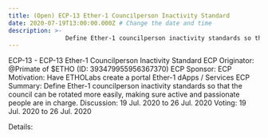 ```yaml
---
title: (Open) ECP-13 Ether-1 Councilperson Inactivity Standard
date: 2020-07-19T13:00:00.000Z # Change the date and time
description: >-
                Define Ether-1 councilperson inactivity standards so that the council can be rotated more easily, making sure active and passionate people are in charge.
---
```


ECP-13 - ECP-13 Ether-1 Councilperson Inactivity Standard
ECP Originator: @Primate of $ETHO (ID: 393479955956367370)
ECP Sponsor: 
ECP Motivation: Have ETHOLabs create a portal Ether-1 dApps / Services
ECP Summary: Define Ether-1 councilperson inactivity standards so that the council can be rotated more easily, making sure active and passionate people are in charge.
Discussion: 19 Jul. 2020 to 26 Jul. 2020
Voting: 19 Jul. 2020 to 26 Jul. 2020

Details:
